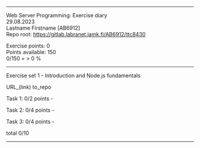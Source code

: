 ---------------------

Web Server Programming: Exercise diary  
29.08.2023  
Lastname Firstname [AB6912]  
Repo root: https://gitlab.labranet.jamk.fi/AB6912/ttc8430  

Exercise points: 0  
Points available:   150  
0/150 = > 0 %  

-----------------

Exercise set 1 - Introduction and Node.js fundamentals  

URL_(link) to_repo  

Task 1: 0/2 points -  

Task 2: 0/4 points -  

Task 3: 0/4 points -  

total 0/10  

------------------
